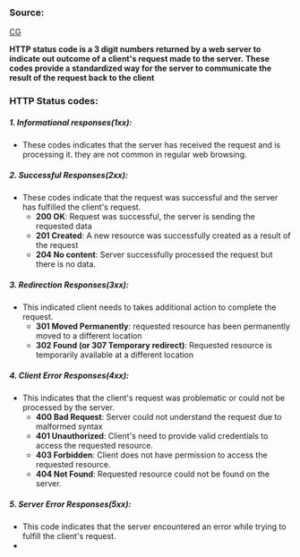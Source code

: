 
### Source:
[CG](https://chat.openai.com/share/2072b717-4a53-4b01-9418-9c55a699d279)

**HTTP status code is a 3 digit numbers returned by a web server to indicate out outcome of a client's request made to the server.**
**These codes provide a standardized way for the server to communicate the result of the request back to the client**

### HTTP Status codes:

##### 1. Informational responses(1xx):
* These codes indicates that the server has received the request and is processing it. they are not common in regular web browsing.

##### 2. Successful Responses(2xx):
* These codes indicate that the request was successful and the server has fulfilled the client's request.
	* **200 OK**: Request was successful, the server is sending the requested data
	* **201 Created**: A new resource was successfully created as a result of the request
	* **204 No content**: Server successfully processed the request but there is no data.

##### 3. Redirection Responses(3xx):
* This indicated client needs to takes additional action to complete the request.
	* **301 Moved Permanently**: requested resource has been permanently moved to a different location
	* **302 Found (or 307 Temporary redirect)**: Requested resource is temporarily available at a different location

##### 4. Client Error Responses(4xx):
* This indicates that the client's request was problematic or could not be processed by the server.
	* **400 Bad Request**: Server could not understand the request due to malformed syntax
	* **401 Unauthorized**: Client's need to provide valid credentials to access the requested resource.
	* **403 Forbidden**: Client does not have permission to access the requested resource.
	* **404 Not Found**: Requested resource could not be found on the server.

##### 5. Server Error Responses(5xx):
* This code indicates that the server encountered an error while trying to fulfill the client's request.
* 